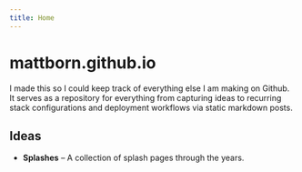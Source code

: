 ```yaml
---
title: Home
---
```


# mattborn.github.io

I made this so I could keep track of everything else I am making on Github. It serves as a repository for everything from capturing ideas to recurring stack configurations and deployment workflows via static markdown posts.

## Ideas

- **Splashes** – A collection of splash pages through the years.